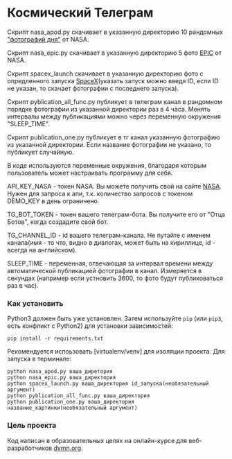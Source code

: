 # Космический Телеграм
Скрипт nasa_apod.py скачивает в указанную директорию 10 рандомных ["фотографий дня"](https://apod.nasa.gov/apod/astropix.html) от NASA.

Скрипт nasa_epic.py скачивает в указанную директорию 5 фото [EPIC](https://epic.gsfc.nasa.gov/) от NASA.

Скрипт spacex_launch скачивает в указанную директорию фото с опредленного запуска [SpaceX](https://www.spacex.com/launches/)(указать запуск можно введя ID, если ID не указан, то скачает фотографии с последнего запуска). 

Скрипт pyblication_all_func.py публикует в телеграм канал в рандомном порядке фотографии из указанной директории раз в 4 часа. Менять интервалы между публикациями можно через переменную окружения "SLEEP_TIME".

Скрипт publication_one.py публикует в тг канал указанную фотографию из указанной директории. Если название фотографии не указано, то публикует случайную.

В коде используются переменные окружения, благодаря которым пользователь может настраивать программу для себя.

API_KEY_NASA - токен NASA. Вы можете получить свой на сайте [NASA](https://api.nasa.gov/). Нужен для запроса к апи, т.к. количество запросов с токеном DEMO_KEY в день ограничено. 

TG_BOT_TOKEN - токен вашего телеграм-бота. Вы получите его от "Отца Ботов", когда создадите свой бот.

TG_CHANNEL_ID - id вашего телеграм-канала. Не путайте с именем канала(имя - то что, видно в диалогах, может быть на кириллице, id - всегда на английском).

SLEEP_TIME - переменная, отвечающая за интервал времени между автоматической публикацией фотографии в канал. Измеряется в секундах (например если устновить 3600, то фото будут публиковаться раз в час).

### Как установить
Python3 должен быть уже установлен. Затем используйте `pip` (или `pip3`, есть конфликт с Python2) для установки зависимостей:
```
pip install -r requirements.txt
```
Рекомендуется испоьзовать [virtualenv/venv] для изоляции проекта.
Для запуска в терминале:
```
python nasa_apod.py ваша_диретория
python nasa_epic.py ваша_директория
python spacex_launch.py ваша_директория id_запуска(необязательный аргумент)
python pyblication_all_func.py ваша_директория 
python publication_one.py ваша_директория название_картинки(необязательный аргумент)
```
### Цель проекта
Код написан в образовательных целях на онлайн-курсе для веб-разработчиков [dvmn.org](https://dvmn.org/).
